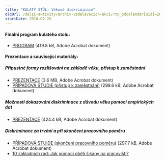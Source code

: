 ```yaml
---
title: "KULATÝ STŮL: Věková diskriminace"
oldUrl: /dalsi-aktivity/archiv-vzdelavacich-akci/?tx_odcalendar[uid]=262&cHash=6d4ea14970211ac567007cdb136f29ec
startDate: 2018-02-28
---
```


<h4 class="oranzova">Finální program kulatého stolu:</h4><ul><li><a href="https://www.ochrance.cz/fileadmin/user_upload/projekt_ESF/00_2018_VA/KULATE_STOLY/02_28_Vekova_diskriminace/02_28_Vekova_diskriminace_PROGRAM.pdf" target="_blank">PROGRAM</a> (419.8 kB, Adobe Acrobat dokument)</li></ul><h4 class="oranzova">Prezentace a související materiály:</h4><h5>Přípustné formy rozlišování na základě věku, přístup k zaměstnání</h5><ul><li><a href="https://www.ochrance.cz/fileadmin/user_upload/projekt_ESF/00_2018_VA/KULATE_STOLY/02_28_Vekova_diskriminace/02_28_Vekova_diskriminace_PREZENTACE.pdf" target="_blank">PREZENTACE</a> (3.6 MB, Adobe Acrobat dokument)</li><li><a href="https://www.ochrance.cz/fileadmin/user_upload/projekt_ESF/00_2018_VA/KULATE_STOLY/02_28_Vekova_diskriminace/02_28_Vekova_diskriminace_PS_Pristup_k_zamestnani.pdf" target="_blank">PŘÍPADOVÁ STUDIE (přístup k zaměstnání)</a> (299.6 kB, Adobe Acrobat dokument)</li></ul><h5>Možnosti dokazování diskriminace z důvodu věku pomocí empirických dat</h5><ul><li><a href="https://www.ochrance.cz/fileadmin/user_upload/projekt_ESF/00_2018_VA/KULATE_STOLY/02_28_Vekova_diskriminace/02_28_Moznosti_dokazovania_diskriminacie_z_dovodu_veku_pomocou_empirickych_dat_PREZENTACE.pdf" target="_blank">PREZENTACE</a> (424.4 kB, Adobe Acrobat dokument)</li></ul><h5>Diskriminace za trvání a při skončení pracovního poměru</h5><ul><li><a href="https://www.ochrance.cz/fileadmin/user_upload/projekt_ESF/00_2018_VA/KULATE_STOLY/02_28_Vekova_diskriminace/02_28_Vekova_diskriminace_PS_Skonceni_pracovniho_pomeru.pdf" target="_blank">PŘÍPADOVÁ STUIDE (skončení pracovního poměru)</a> (297.7 kB, Adobe Acrobat dokument)</li><li><a href="https://www.ochrance.cz/fileadmin/user_upload/Letaky/Sikana-na-pracovisti_rady.pdf" target="_blank">10 základních rad: Jak pomoci oběti šikany na pracovišti?</a></li></ul>
